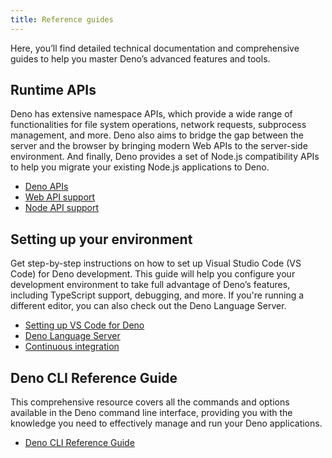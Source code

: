 ```yaml
---
title: Reference guides
---
```


Here, you’ll find detailed technical
documentation and comprehensive guides to help you master Deno’s advanced
features and tools.

## Runtime APIs

Deno has extensive namespace APIs, which provide a wide range of functionalities
for file system operations, network requests, subprocess management, and more.
Deno also aims to bridge the gap between the server and the browser by bringing
modern Web APIs to the server-side environment. And finally, Deno provides a set
of Node.js compatibility APIs to help you migrate your existing Node.js
applications to Deno.

- [Deno APIs](/runtime/reference/deno_namespace_apis/)
- [Web API support](/runtime/reference/web_platform_apis/)
- [Node API support](/api/node/)

## Setting up your environment

Get step-by-step instructions on how to set up Visual Studio Code (VS Code) for
Deno development. This guide will help you configure your development
environment to take full advantage of Deno’s features, including TypeScript
support, debugging, and more. If you're running a different editor, you can also
check out the Deno Language Server.

- [Setting up VS Code for Deno](/runtime/reference/vscode/)
- [Deno Language Server](/runtime/reference/cli/lsp_integration/)
- [Continuous integration](/runtime/reference/continuous_integration/)

## Deno CLI Reference Guide

This comprehensive resource covers all the commands and options available in the
Deno command line interface, providing you with the knowledge you need to
effectively manage and run your Deno applications.

- [Deno CLI Reference Guide](/runtime/reference/cli/all_commands/)
